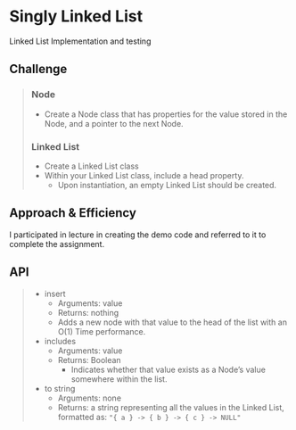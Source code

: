 # Singly Linked List

Linked List Implementation and testing

## Challenge

> ### Node
>
> - Create a Node class that has properties for the value stored in the Node, and a pointer to the next Node.
>
> ### Linked List
>
> - Create a Linked List class
> - Within your Linked List class, include a head property.
>   - Upon instantiation, an empty Linked List should be created.

## Approach & Efficiency

I participated in lecture in creating the demo code and referred to it to complete the assignment.

## API

> - insert
>   - Arguments: value
>   - Returns: nothing
>   - Adds a new node with that value to the head of the list with an O(1) Time performance.
> - includes
>   - Arguments: value
>   - Returns: Boolean
>     - Indicates whether that value exists as a Node’s value somewhere within the list.
> - to string
>   - Arguments: none
>   - Returns: a string representing all the values in the Linked List, formatted as:
    `"{ a } -> { b } -> { c } -> NULL"`
